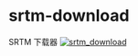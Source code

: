 # srtm-download
SRTM 下载器
[![srtm_download](https://res.cloudinary.com/marcomontalbano/image/upload/v1634272360/video_to_markdown/images/youtube--_UE59lwVpCc-c05b58ac6eb4c4700831b2b3070cd403.jpg)](https://youtu.be/_UE59lwVpCc "srtm_download")
